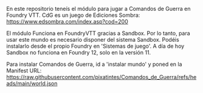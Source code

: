 En este repositorio teneís el módulo para jugar a Comandos de Guerra en Foundry VTT. 
CdG es un juego de Ediciones Sombra: https://www.edsombra.com/index.asp?cod=200

El módulo Funciona en FoundryVTT gracias a Sandbox. Por lo tanto, para usar este mundo es necesario disponer del sistema Sandbox. Podéis instalarlo desde el propio Foundry en 'Sistemas de juego'.
A día de hoy Sandbox no funciona en Foundry 12, solo en la versión 11.

Para instalar Comandos de Guerra, id a 'instalar mundo' y poned en la Manifest URL:
https://raw.githubusercontent.com/pixatintes/Comandos_de_Guerra/refs/heads/main/world.json
